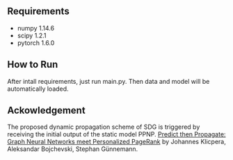 ## Requirements
- numpy 1.14.6
- scipy 1.2.1
- pytorch 1.6.0

## How to Run
After intall requirements, just run main.py. Then data and model will be automatically loaded.

## Ackowledgement
The proposed dynamic propagation scheme of SDG is triggered by receiving the initial output of the static model PPNP.
[Predict then Propagate: Graph Neural Networks meet Personalized PageRank](https://github.com/klicperajo/ppnp) by Johannes Klicpera, Aleksandar Bojchevski, Stephan Günnemann.
